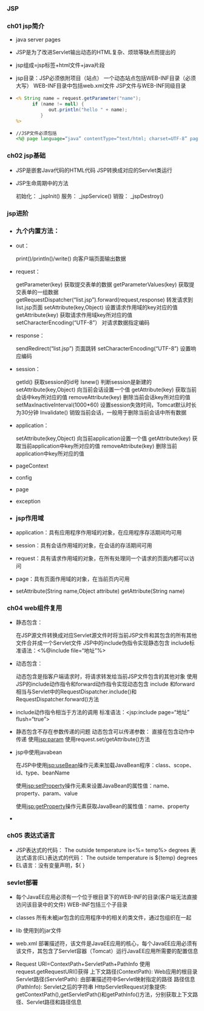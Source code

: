 ### JSP

### ch01  jsp简介

- java server pages

- JSP是为了改进Servlet输出动态的HTML复杂、烦琐等缺点而提出的

- jsp组成=jsp标签+html文件+java片段

- jsp目录：JSP必须依附项目（站点）
  一个动态站点包括WEB-INF目录（必须大写）
  WEB-INF目录中包括web.xml文件
  JSP文件与WEB-INF同级目录

- ```jsp
  <% String name = request.getParameter("name");
        if (name != null) {
              out.println("hello " + name);
           }
  %>
  
  ```

  

- ```jsp
  //JSP文件必须包括
  <%@ page language=“java” contentType=“text/html; charset=UTF-8” pageEncoding=“UTF-8“ %>
  ```



### ch02  jsp基础

- JSP是嵌套Java代码的HTML代码
  JSP转换成对应的Servlet类运行

- JSP生命周期中的方法

  初始化： _jspInit()
  服务： _jspService()
  销毁： _jspDestroy()



### jsp进阶

- ### 九个内置方法：	

- out：

  print()/println()/write()    向客户端页面输出数据

  

- request：

  getParameter(key)  获取提交表单的数据
  getParameterValues(key)  获取提交表单的一组数据
  getRequestDispatcher(“list.jsp”).forward(request,response)  转发请求到list.jsp页面
  setAttribute(key,Object)  设置请求作用域的key对应的值
  getAttribute(key)  获取请求作用域key所对应的值
  setCharacterEncoding(“UTF-8”）  对请求数据指定编码

  

- response：

  sendRedirect(“list.jsp”)  页面跳转
  setCharacterEncoding(“UTF-8”)  设置响应编码

  

- session：

  getId()  获取session的id号
  Isnew()  判断session是新建的
  setAttribute(key,Object)  向当前会话设置一个值
  getAttribute(key)  获取当前会话中key所对应的值
  removeAttribute(key)  删除当前会话key所对应的值
  setMaxInactiveInterval(1000*60)  设置session失效时间，Tomcat默认时长为30分钟
  Invalidate()  销毁当前会话，一般用于删除当前会话中所有数据

  

- application：

  setAttribute(key,Object)  向当前application设置一个值
  getAttribute(key)  获取当前application中key所对应的值
  removeAttribute(key)  删除当前application中key所对应的值

- pageContext

- config

- page

- exception



- ### jsp作用域

- application：具有应用程序作用域的对象，在应用程序存活期间均可用

- session：具有会话作用域的对象，在会话的存活期间可用

- request：具有请求作用域的对象，在所有处理同一个请求的页面内都可以访问

- page：具有页面作用域的对象，在当前页内可用

- setAttribute(String name,Object attribute)
  getAttribute(String name)



### ch04  web组件复用

- 静态包含：

  在JSP源文件转换成对应Servlet源文件时将当前JSP文件和其包含的所有其他文件合并成一个Servlet文件
  JSP中的include伪指令实现静态包含
  include标准语法：<%@include file=“地址”%>

- 动态包含：

  动态包含是指客户端请求时，将请求转发给当前JSP文件包含的其他对象
  使用JSP的include动作指令和forward动作指令实现动态包含
  include 和forward相当与Servlet中的RequestDispatcher.include()和RequestDispatcher.forward()方法

- include动作指令相当于方法的调用
  标准语法：<jsp:include  page=“地址” flush=“true”>

- 静态包含不存在参数传递的问题
  动态包含可以传递参数：
  直接在包含动作中传递
  使用<jsp:param>
  使用request.set/getAttribute()方法

- jsp中使用javabean

  在JSP中使用<jsp:useBean>操作元素来加载JavaBean程序：class、scope、id、type、beanName

  使用<jsp:setProperty>操作元素来设置JavaBean的属性值：name、property、param、value

  使用<jsp:getProperty>操作元素获取JavaBean的属性值：name、property

-  



### ch05  表达式语言

- JSP表达式的代码：
  The  outside temperature is<%= temp%> degrees
  表达式语言(EL)表达式的代码：
  The outside temperature is ${temp} degrees
- EL语言：没有变量声明，${  }



### sevlet部署

- 每个JavaEE应用必须有一个位于根目录下的WEB-INF的目录(客户端无法直接访问该目录中的文件)
  WEB-INF包括三个子目录
- classes 所有未被jar包含的应用程序中的相关的类文件，通过包组织在一起
- lib 使用到的jar文件
- web.xml 部署描述符，该文件是JavaEE应用的核心，每个JavaEE应用必须有该文件，其包含了Servlet容器（Tomcat）运行JavaEE应用所需要的配置信息



- Request URI=ContextPath+ServletPath+PathInfo
  使用request.getRequestURI()获得
  上下文路径(ContextPath): Web应用的根目录
  Servlet路径(ServletPath): 由部署描述符中Servlet映射指定的路径
  路径信息(PathInfo): Servlet之后的字符串
  HttpServletRequest对象提供: 
  getContextPath(),getServletPath()和getPathInfo()方法，分别获取上下文路径、Servlet路径和路径信息





